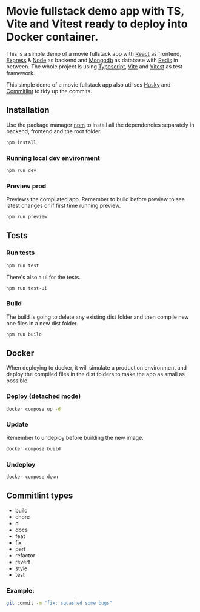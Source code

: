 # Movie fullstack demo app with TS, Vite and Vitest ready to deploy into Docker container.

This is a simple demo of a movie fullstack app with [React](https://reactjs.org/) as frontend, [Express](https://expressjs.com/) & [Node](https://nodejs.org/en/) as backend and [Mongodb](https://www.mongodb.com/) as database with [Redis](https://redis.io/) in between. The whole project is using [Typescript](https://www.typescriptlang.org/), [Vite](https://vitejs.dev/) and [Vitest](https://vitest.dev/) as test framework.

This simple demo of a movie fullstack app also utilises [Husky](https://typicode.github.io/husky/#/) and [Commitlint](https://commitlint.js.org/#/) to tidy up the commits.

## Installation

Use the package manager [npm](https://www.npmjs.com/) to install all the dependencies separately in backend, frontend and the root folder.

```bash
npm install
```

### Running local dev environment

```bash
npm run dev
```

### Preview prod

Previews the compilated app. Remember to build before preview to see latest changes or if first time running preview.

```bash
npm run preview
```

## Tests

### Run tests

```bash
npm run test
```

There's also a ui for the tests.

```bash
npm run test-ui
```

### Build

The build is going to delete any existing dist folder and then compile new one files in a new dist folder.

```bash
npm run build
```

## Docker

When deploying to docker, it will simulate a production environment and deploy the compiled files in the dist folders to make the app as small as possible.

### Deploy (detached mode)

```bash
docker compose up -d
```

### Update

Remember to undeploy before building the new image.

```bash
docker compose build
```

### Undeploy

```bash
docker compose down
```

## Commitlint types

- build
- chore
- ci
- docs
- feat
- fix
- perf
- refactor
- revert
- style
- test

### Example:

```bash
git commit -m "fix: squashed some bugs"
```
